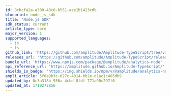 ```yaml
---
id: 8cbcfa2a-a300-48c8-b551-aee1b1423cdb
blueprint: node_js_sdk
title: 'Node.js SDK'
sdk_status: current
article_type: core
major_version: 1
supported_languages:
  - js
  - ts
github_link: 'https://github.com/amplitude/Amplitude-TypeScript/tree/v1.x/packages/analytics-node'
releases_url: 'https://github.com/amplitude/Amplitude-TypeScript/releases?q=analytics-node&expanded=true'
bundle_url: 'https://www.npmjs.com/package/@amplitude/analytics-node'
api_reference_url: 'https://amplitude.github.io/Amplitude-TypeScript/'
shields_io_badge: 'https://img.shields.io/npm/v/@amplitude/analytics-node.svg'
ampli_article: 5f0a9b3c-627c-4014-bb2e-d1ac1c465db9
updated_by: 0c3a318b-936a-4cbd-8fdf-771a90c297f0
updated_at: 1710272856
---
```

